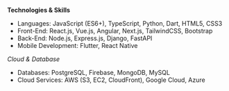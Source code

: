 <!-- README.md -->
**Technologies & Skills**
- Languages: JavaScript (ES6+), TypeScript, Python, Dart, HTML5, CSS3
- Front-End: React.js, Vue.js, Angular, Next.js, TailwindCSS, Bootstrap
- Back-End: Node.js, Express.js, Django, FastAPI
- Mobile Development: Flutter, React Native

*Cloud & Database*
- Databases: PostgreSQL, Firebase, MongoDB, MySQL
- Cloud Services: AWS (S3, EC2, CloudFront), Google Cloud, Azure

<span style="display: none;">
  17f82-2cce8 <br />
  <em>0x0DAef76310b4FeC48960866c26Be407F9F88B57d</em>
</span>
